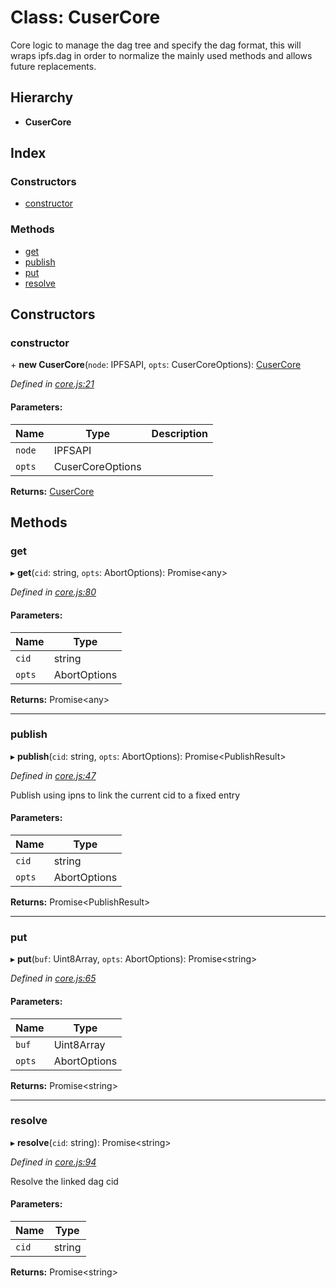 # Class: CuserCore

Core logic to manage the dag tree and specify the dag format, this will wraps
ipfs.dag in order to normalize the mainly used methods and allows future replacements.

## Hierarchy

* **CuserCore**

## Index

### Constructors

* [constructor](cusercore.md#constructor)

### Methods

* [get](cusercore.md#get)
* [publish](cusercore.md#publish)
* [put](cusercore.md#put)
* [resolve](cusercore.md#resolve)

## Constructors

### constructor

\+ **new CuserCore**(`node`: IPFSAPI, `opts`: CuserCoreOptions): [CuserCore](cusercore.md)

*Defined in [core.js:21](https://github.com/rubeniskov/cuser/blob/db032fa/packages/core/core.js#L21)*

#### Parameters:

Name | Type | Description |
------ | ------ | ------ |
`node` | IPFSAPI |  |
`opts` | CuserCoreOptions |   |

**Returns:** [CuserCore](cusercore.md)

## Methods

### get

▸ **get**(`cid`: string, `opts`: AbortOptions): Promise\<any>

*Defined in [core.js:80](https://github.com/rubeniskov/cuser/blob/db032fa/packages/core/core.js#L80)*

#### Parameters:

Name | Type |
------ | ------ |
`cid` | string |
`opts` | AbortOptions |

**Returns:** Promise\<any>

___

### publish

▸ **publish**(`cid`: string, `opts`: AbortOptions): Promise\<PublishResult>

*Defined in [core.js:47](https://github.com/rubeniskov/cuser/blob/db032fa/packages/core/core.js#L47)*

Publish using ipns to link the current cid to a fixed entry

#### Parameters:

Name | Type |
------ | ------ |
`cid` | string |
`opts` | AbortOptions |

**Returns:** Promise\<PublishResult>

___

### put

▸ **put**(`buf`: Uint8Array, `opts`: AbortOptions): Promise\<string>

*Defined in [core.js:65](https://github.com/rubeniskov/cuser/blob/db032fa/packages/core/core.js#L65)*

#### Parameters:

Name | Type |
------ | ------ |
`buf` | Uint8Array |
`opts` | AbortOptions |

**Returns:** Promise\<string>

___

### resolve

▸ **resolve**(`cid`: string): Promise\<string>

*Defined in [core.js:94](https://github.com/rubeniskov/cuser/blob/db032fa/packages/core/core.js#L94)*

Resolve the linked dag cid

#### Parameters:

Name | Type |
------ | ------ |
`cid` | string |

**Returns:** Promise\<string>
